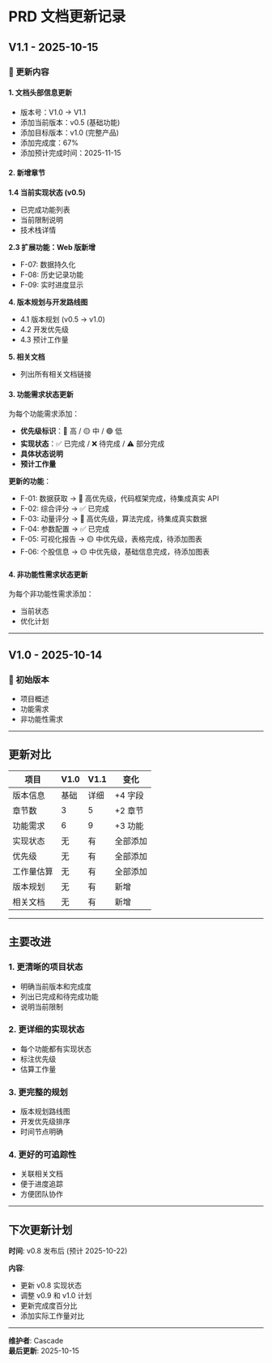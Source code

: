 # PRD 文档更新记录

## V1.1 - 2025-10-15

### 📝 更新内容

#### 1. 文档头部信息更新
- 版本号：V1.0 → V1.1
- 添加当前版本：v0.5 (基础功能)
- 添加目标版本：v1.0 (完整产品)
- 添加完成度：67%
- 添加预计完成时间：2025-11-15

#### 2. 新增章节

**1.4 当前实现状态 (v0.5)**
- 已完成功能列表
- 当前限制说明
- 技术栈详情

**2.3 扩展功能：Web 版新增**
- F-07: 数据持久化
- F-08: 历史记录功能
- F-09: 实时进度显示

**4. 版本规划与开发路线图**
- 4.1 版本规划 (v0.5 → v1.0)
- 4.2 开发优先级
- 4.3 预计工作量

**5. 相关文档**
- 列出所有相关文档链接

#### 3. 功能需求状态更新

为每个功能需求添加：
- **优先级标识**：🔴 高 / 🟡 中 / 🟢 低
- **实现状态**：✅ 已完成 / ❌ 待完成 / ⚠️ 部分完成
- **具体状态说明**
- **预计工作量**

**更新的功能**：
- F-01: 数据获取 → 🔴 高优先级，代码框架完成，待集成真实 API
- F-02: 综合评分 → ✅ 已完成
- F-03: 动量评分 → 🔴 高优先级，算法完成，待集成真实数据
- F-04: 参数配置 → ✅ 已完成
- F-05: 可视化报告 → 🟡 中优先级，表格完成，待添加图表
- F-06: 个股信息 → 🟡 中优先级，基础信息完成，待添加图表

#### 4. 非功能性需求状态更新

为每个非功能性需求添加：
- 当前状态
- 优化计划

---

## V1.0 - 2025-10-14

### 📝 初始版本

- 项目概述
- 功能需求
- 非功能性需求

---

## 更新对比

| 项目 | V1.0 | V1.1 | 变化 |
|------|------|------|------|
| 版本信息 | 基础 | 详细 | +4 字段 |
| 章节数 | 3 | 5 | +2 章节 |
| 功能需求 | 6 | 9 | +3 功能 |
| 实现状态 | 无 | 有 | 全部添加 |
| 优先级 | 无 | 有 | 全部添加 |
| 工作量估算 | 无 | 有 | 全部添加 |
| 版本规划 | 无 | 有 | 新增 |
| 相关文档 | 无 | 有 | 新增 |

---

## 主要改进

### 1. 更清晰的项目状态
- 明确当前版本和完成度
- 列出已完成和待完成功能
- 说明当前限制

### 2. 更详细的实现状态
- 每个功能都有实现状态
- 标注优先级
- 估算工作量

### 3. 更完整的规划
- 版本规划路线图
- 开发优先级排序
- 时间节点明确

### 4. 更好的可追踪性
- 关联相关文档
- 便于进度追踪
- 方便团队协作

---

## 下次更新计划

**时间**: v0.8 发布后 (预计 2025-10-22)

**内容**:
- 更新 v0.8 实现状态
- 调整 v0.9 和 v1.0 计划
- 更新完成度百分比
- 添加实际工作量对比

---

**维护者**: Cascade  
**最后更新**: 2025-10-15
